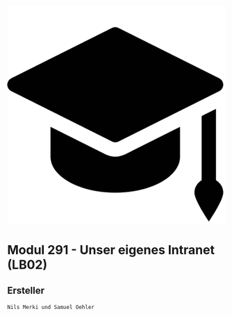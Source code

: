 ![Logo](Intranet_Demo/Code/src/assets/logo.png)
# Modul 291 - Unser eigenes Intranet (LB02)

## Ersteller
```
Nils Merki und Samuel Oehler
```